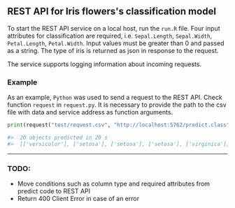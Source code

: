 ## REST API for Iris flowers's classification model

To start the REST API service on a local host, run the `run.R` file. Four input attributes for classification are required, i.e. `Sepal.Length`, `Sepal.Width`, `Petal.Length`, `Petal.Width`. Input values must be greater than 0 and passed as a string. The type of iris is returned as json in response to the request.

The service supports logging information about incoming requests.

### Example
As an example, `Python` was used to send a request to the REST API. Check function `request` in `request.py`. It is necessary to provide the path to the csv file with data and service address as function arguments.

```python
print(request("test/request.csv", "http://localhost:5762/predict.class"))

#>  20 objects predicted in 20 s
#>  [['versicolor'], ['setosa'], ['setosa'], ['setosa'], ['virginica'], ['versicolor'], ['setosa'], ['virginica'], ['versicolor'], ['versicolor'], ['virginica'], ['virginica'], ['setosa'], ['virginica'], ['versicolor'], ['versicolor'], ['setosa'], ['versicolor'], ['versicolor'], ['virginica']]
```

___
### TODO:
* Move conditions such as column type and required attributes from predict code to REST API
* Return 400 Client Error in case of an error

